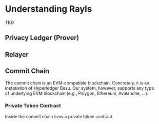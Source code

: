 # Understanding Rayls
TBD

## Privacy Ledger (Prover)


## Relayer

## Commit Chain
The commit chain is an EVM-compatible blockchain. Concretely, it is an instatiation of Hyperledger Besu. Our system, however, supports any type of underlying EVM blockchain (e.g., Polygon, Ethereum, Avalanche, ...). 

### Private Token Contract
Inside the commit chain lives a private token contract. 
